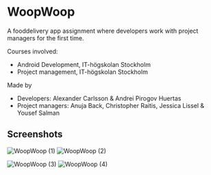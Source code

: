 # WoopWoop
A fooddelivery app assignment where developers work with project managers for the first time. 

Courses involved:
* Android Development, IT-högskolan Stockholm
* Project management, IT-högskolan Stockholm

Made by
* Developers: Alexander Carlsson & Andrei Pirogov Huertas
* Project managers: Anuja Back, Christopher Raitis, Jessica Lissel & Yousef Salman
       
## Screenshots
![WoopWoop (1)](https://user-images.githubusercontent.com/47304533/202212959-0223e7ab-e752-4e48-b4d0-1a5033f388c2.jpg)
![WoopWoop (2)](https://user-images.githubusercontent.com/47304533/202212967-a5cde5ea-a01d-4b68-aea4-a0f81dcf6973.jpg)


![WoopWoop (3)](https://user-images.githubusercontent.com/47304533/202212970-b77788cc-0356-47ee-b341-c5aa1c68f55a.jpg)
![WoopWoop (4)](https://user-images.githubusercontent.com/47304533/202212972-2605e139-3c2d-4b1e-9e0d-d36b12a39795.jpg)
